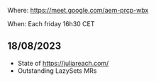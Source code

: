 Where: https://meet.google.com/aem-prcp-wbx

When: Each friday 16h30 CET

## 18/08/2023

- State of https://juliareach.com/
- Outstanding LazySets MRs 
